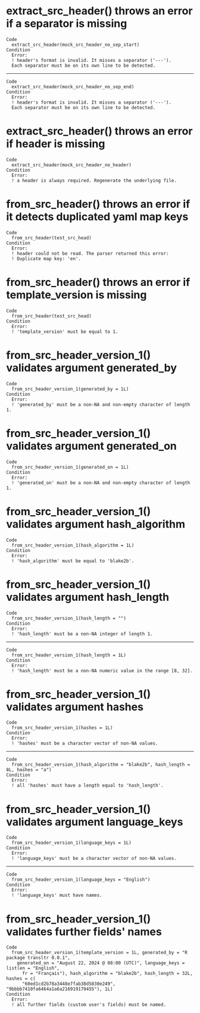 # extract_src_header() throws an error if a separator is missing

    Code
      extract_src_header(mock_src_header_no_sep_start)
    Condition
      Error:
      ! header's format is invalid. It misses a separator ('---').
      Each separator must be on its own line to be detected.

---

    Code
      extract_src_header(mock_src_header_no_sep_end)
    Condition
      Error:
      ! header's format is invalid. It misses a separator ('---').
      Each separator must be on its own line to be detected.

# extract_src_header() throws an error if header is missing

    Code
      extract_src_header(mock_src_header_no_header)
    Condition
      Error:
      ! a header is always required. Regenerate the underlying file.

# from_src_header() throws an error if it detects duplicated yaml map keys

    Code
      from_src_header(test_src_head)
    Condition
      Error:
      ! header could not be read. The parser returned this error:
      ! Duplicate map key: 'en'.

# from_src_header() throws an error if template_version is missing

    Code
      from_src_header(test_src_head)
    Condition
      Error:
      ! 'template_version' must be equal to 1.

# from_src_header_version_1() validates argument generated_by

    Code
      from_src_header_version_1(generated_by = 1L)
    Condition
      Error:
      ! 'generated_by' must be a non-NA and non-empty character of length 1.

# from_src_header_version_1() validates argument generated_on

    Code
      from_src_header_version_1(generated_on = 1L)
    Condition
      Error:
      ! 'generated_on' must be a non-NA and non-empty character of length 1.

# from_src_header_version_1() validates argument hash_algorithm

    Code
      from_src_header_version_1(hash_algorithm = 1L)
    Condition
      Error:
      ! 'hash_algorithm' must be equal to 'blake2b'.

# from_src_header_version_1() validates argument hash_length

    Code
      from_src_header_version_1(hash_length = "")
    Condition
      Error:
      ! 'hash_length' must be a non-NA integer of length 1.

---

    Code
      from_src_header_version_1(hash_length = 1L)
    Condition
      Error:
      ! 'hash_length' must be a non-NA numeric value in the range [8, 32].

# from_src_header_version_1() validates argument hashes

    Code
      from_src_header_version_1(hashes = 1L)
    Condition
      Error:
      ! 'hashes' must be a character vector of non-NA values.

---

    Code
      from_src_header_version_1(hash_algorithm = "blake2b", hash_length = 8L, hashes = "a")
    Condition
      Error:
      ! all 'hashes' must have a length equal to 'hash_length'.

# from_src_header_version_1() validates argument language_keys

    Code
      from_src_header_version_1(language_keys = 1L)
    Condition
      Error:
      ! 'language_keys' must be a character vector of non-NA values.

---

    Code
      from_src_header_version_1(language_keys = "English")
    Condition
      Error:
      ! 'language_keys' must have names.

# from_src_header_version_1() validates further fields' names

    Code
      from_src_header_version_1(template_version = 1L, generated_by = "R package transltr 0.0.1",
        generated_on = "August 22, 2024 @ 08:00 (UTC)", language_keys = list(en = "English",
          fr = "Français"), hash_algorithm = "blake2b", hash_length = 32L, hashes = c(
          "60ed1cd2b78a3448e7fab38d5830e249", "9bbbb7410fa6464a1a6a216919179455"), 1L)
    Condition
      Error:
      ! all further fields (custom user's fields) must be named.

